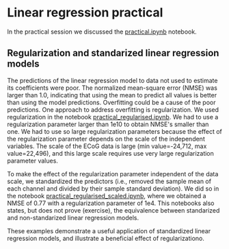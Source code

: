 # Linear regression practical

In the practical session we discussed the [practical.ipynb](practical.ipynb) notebook.

## Regularization and standarized linear regression models

The predictions of the linear regression model to data not used to estimate its coefficients were poor. The normalized mean-square error (NMSE) was larger than 1.0, indicating that using the mean to predict all values is better than using the model predictions. Overfitting could be a cause of the poor predictions. One approach to address overfitting is regularization. We used regularization in the notebook [practical_regularised.ipynb](practical_regularised.ipynb). We had to use a regularization parameter larger than 1e10 to obtain NMSE's smaller than one. We had to use so large regularization parameters because the effect of the regularization parameter depends on the scale of the independent variables.
The scale of the ECoG data is large (min value=-24,712, max value=22,496), and this large scale requires use very large regularization parameter values.

To make the effect of the regularization parameter independent of the data scale, we standardized the predictors (i.e., removed the sample mean of each channel and divided by their sample standard deviation). We did so in the notebook
[practical_regularised_scaled.ipynb](practical_regularised_scaled.ipynb), where we obtained a NMSE of 0.77 with a regularization parameter of 1e4. This notebooks also states, but does not prove (exercise), the equivalence between standarized and non-standarized linear regression models.

These examples demonstrate a useful application of standardized linear regression models, and illustrate a beneficial effect of regularizationo.
